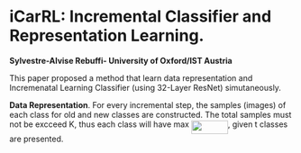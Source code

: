 # iCarRL: Incremental Classifier and Representation Learning.

__Sylvestre-Alvise Rebuffi- University of Oxford/IST Austria__

This paper proposed a method that learn data representation and Incremenatal Learning Classifier (using 32-Layer ResNet)
simutaneously. 

**Data Representation**. For every incremental step, the samples (images) of each class for old and new classes are constructed. The total samples must not be excceed K, thus each class will have max <img src="/CVPR_2017_Rebuff/tex/d2f9cd76f82f6e0b3482924f710b3fec.svg?invert_in_darkmode&sanitize=true" align=middle width=64.72979369999999pt height=24.65753399999998pt/>, given t classes are presented.

